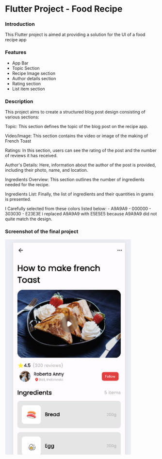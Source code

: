 # Flutter Project - Food Recipe


### Introduction
This Flutter project is aimed at providing a solution for the UI of a food recipe app

### Features
- App Bar
- Topic Section
- Recipe Image section
- Author details section
- Rating section
- List item section

### Description

This project aims to create a structured blog post design consisting of various sections:

Topic:
This section defines the topic of the blog post on the recipe app.

Video/Image:
This section contains the video or image of the making of French Toast 

Ratings:
In this section, users can see the rating of the post and the number of reviews it has received.

Author's Details:
Here, information about the author of the post is provided, including their photo, name, and location.

Ingredients Overview:
This section outlines the number of ingredients needed for the recipe.

Ingredients List:
Finally, the list of ingredients and their quantities in grams is presented.


 I Carefully selected from these colors listed below:
    -  A9A9A9
    -  000000
    -  303030
    -  E23E3E
i replaced A9A9A9 with E5E5E5 because  A9A9A9 did not quite match the design. 

### Screenshot of the final project

<img width="415" alt="FoodRecipe" src="https://github.com/Moongenevieve/FoodRecipe/blob/main/assets/images/ScreenshotOfProject.png">



